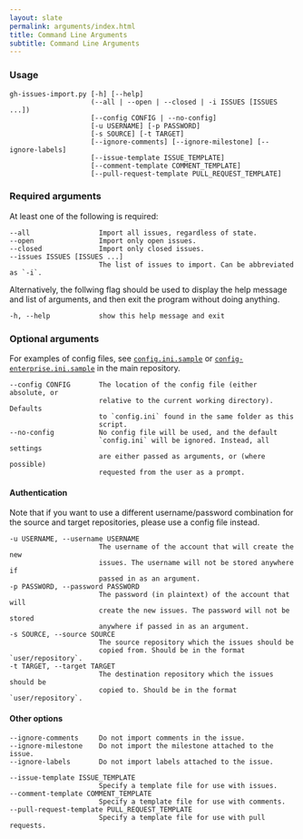 ```yaml
---
layout: slate
permalink: arguments/index.html
title: Command Line Arguments
subtitle: Command Line Arguments
---
```


### Usage

```
gh-issues-import.py [-h] [--help]
                    (--all | --open | --closed | -i ISSUES [ISSUES ...])
                    [--config CONFIG | --no-config]
                    [-u USERNAME] [-p PASSWORD]
                    [-s SOURCE] [-t TARGET]
                    [--ignore-comments] [--ignore-milestone] [--ignore-labels]
                    [--issue-template ISSUE_TEMPLATE]
                    [--comment-template COMMENT_TEMPLATE]
                    [--pull-request-template PULL_REQUEST_TEMPLATE]
```

### Required arguments

At least one of the following is required:

```
--all                 Import all issues, regardless of state.
--open                Import only open issues.
--closed              Import only closed issues.
--issues ISSUES [ISSUES ...]
                      The list of issues to import. Can be abbreviated as `-i`.
```

Alternatively, the follwing flag should be used to display the help message and list of arguments, and then exit the program without doing anything.

```
-h, --help            show this help message and exit
```

### Optional arguments

For examples of config files, see [`config.ini.sample`](https://github.com/IQAndreas/github-issues-import/blob/master/config.ini.sample) or [`config-enterprise.ini.sample`](https://github.com/IQAndreas/github-issues-import/blob/master/config-enterprise.ini.sample) in the main repository.

```
--config CONFIG       The location of the config file (either absolute, or
                      relative to the current working directory). Defaults
                      to `config.ini` found in the same folder as this
                      script.
--no-config           No config file will be used, and the default
                      `config.ini` will be ignored. Instead, all settings
                      are either passed as arguments, or (where possible)
                      requested from the user as a prompt.
```

#### Authentication

Note that if you want to use a different username/password combination for the source and target repositories, please use a config file instead.

```
-u USERNAME, --username USERNAME
                      The username of the account that will create the new
                      issues. The username will not be stored anywhere if
                      passed in as an argument.
-p PASSWORD, --password PASSWORD
                      The password (in plaintext) of the account that will
                      create the new issues. The password will not be stored
                      anywhere if passed in as an argument.
-s SOURCE, --source SOURCE
                      The source repository which the issues should be
                      copied from. Should be in the format `user/repository`.
-t TARGET, --target TARGET
                      The destination repository which the issues should be
                      copied to. Should be in the format `user/repository`.
```

#### Other options

```
--ignore-comments     Do not import comments in the issue.
--ignore-milestone    Do not import the milestone attached to the issue.
--ignore-labels       Do not import labels attached to the issue.

--issue-template ISSUE_TEMPLATE
                      Specify a template file for use with issues.
--comment-template COMMENT_TEMPLATE
                      Specify a template file for use with comments.
--pull-request-template PULL_REQUEST_TEMPLATE
                      Specify a template file for use with pull requests.
```

